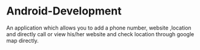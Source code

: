 # Android-Development
An application which allows you to add a phone number, website ,location and directly call or view his/her website and check location through google map directly.

